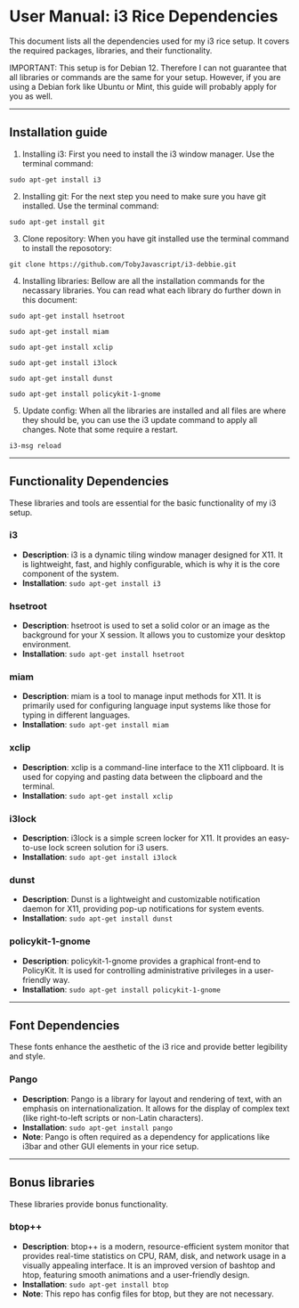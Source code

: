# User Manual: i3 Rice Dependencies

This document lists all the dependencies used for my i3 rice setup. It covers the required packages, libraries, and their functionality.

IMPORTANT: This setup is for Debian 12. Therefore I can not guarantee that all libraries or commands are the same for your setup. However, if you are using a Debian fork like Ubuntu or Mint, this guide will probably apply for you as well.

---

## Installation guide

1. Installing i3: First you need to install the i3 window manager. Use the terminal command:

`sudo apt-get install i3`

2. Installing git: For the next step you need to make sure you have git installed. Use the terminal command:

`sudo apt-get install git`

3. Clone repository: When you have git installed use the terminal command to install the reposotory:

`git clone https://github.com/TobyJavascript/i3-debbie.git`

4. Installing libraries: Bellow are all the installation commands for the necassary libraries. You can read what each library do further down in this document: 

`sudo apt-get install hsetroot`

`sudo apt-get install miam`

`sudo apt-get install xclip`

`sudo apt-get install i3lock`

`sudo apt-get install dunst`

`sudo apt-get install policykit-1-gnome`

5. Update config: When all the libraries are installed and all files are where they should be, you can use the i3 update command to apply all changes. Note that some require a restart.

`i3-msg reload`

---

## Functionality Dependencies

These libraries and tools are essential for the basic functionality of my i3 setup.

### i3
- **Description**: i3 is a dynamic tiling window manager designed for X11. It is lightweight, fast, and highly configurable, which is why it is the core component of the system.
- **Installation**: `sudo apt-get install i3`

### hsetroot
- **Description**: hsetroot is used to set a solid color or an image as the background for your X session. It allows you to customize your desktop environment.
- **Installation**: `sudo apt-get install hsetroot`

### miam
- **Description**: miam is a tool to manage input methods for X11. It is primarily used for configuring language input systems like those for typing in different languages.
- **Installation**: `sudo apt-get install miam`

### xclip
- **Description**: xclip is a command-line interface to the X11 clipboard. It is used for copying and pasting data between the clipboard and the terminal.
- **Installation**: `sudo apt-get install xclip`

### i3lock
- **Description**: i3lock is a simple screen locker for X11. It provides an easy-to-use lock screen solution for i3 users.
- **Installation**: `sudo apt-get install i3lock`

### dunst
- **Description**: Dunst is a lightweight and customizable notification daemon for X11, providing pop-up notifications for system events.
- **Installation**: `sudo apt-get install dunst`

### policykit-1-gnome
- **Description**: policykit-1-gnome provides a graphical front-end to PolicyKit. It is used for controlling administrative privileges in a user-friendly way.
- **Installation**: `sudo apt-get install policykit-1-gnome`

---

## Font Dependencies

These fonts enhance the aesthetic of the i3 rice and provide better legibility and style.

### Pango
- **Description**: Pango is a library for layout and rendering of text, with an emphasis on internationalization. It allows for the display of complex text (like right-to-left scripts or non-Latin characters).
- **Installation**: `sudo apt-get install pango`
- **Note**: Pango is often required as a dependency for applications like i3bar and other GUI elements in your rice setup.

---

## Bonus libraries

These libraries provide bonus functionality.

### btop++
- **Description**: btop++ is a modern, resource-efficient system monitor that provides real-time statistics on CPU, RAM, disk, and network usage in a visually appealing interface. It is an improved version of bashtop and htop, featuring smooth animations and a user-friendly design.
- **Installation**: `sudo apt-get install btop`
- **Note**: This repo has config files for btop, but they are not necessary. 

